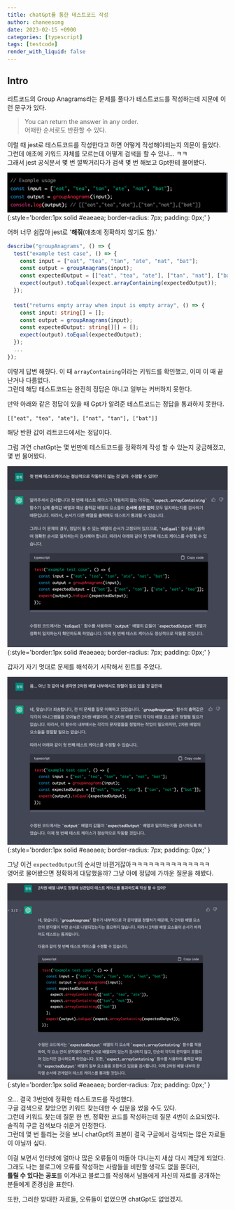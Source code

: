 ```yaml
---
title: chatGpt를 통한 테스트코드 작성
author: chaneesong
date: 2023-02-15 +0900
categories: [typescript]
tags: [testcode]
render_with_liquid: false
---
```


## Intro

리트코드의 Group Anagrams라는 문제를 풀다가 테스트코드를 작성하는데 지문에 이런 문구가 있다.  

> You can return the answer in any order.  
> 어떠한 순서로도 반환할 수 있다.

이럴 때 jest로 테스트코드를 작성한다고 하면 어떻게 작성해야되는지 의문이 들었다.  
그런데 애초에 키워드 자체를 모르는데 어떻게 검색을 할 수 있나... ㅋㅋ  
그래서 jest 공식문서 몇 번 깔짝거리다가 검색 몇 번 해보고 Gpt한테 물어봤다.  

![first](/assets/img/testcode-chatGpt/1.png){:style='border:1px solid #eaeaea; border-radius: 7px; padding: 0px;' }

어허 너무 쉽잖아 jest로 '**해줘**(애초에 정확하지 않기도 함).'  

```typescript
describe("groupAnagrams", () => {
  test("example test case", () => {
    const input = ["eat", "tea", "tan", "ate", "nat", "bat"];
    const output = groupAnagrams(input);
    const expectedOutput = [["eat", "tea", "ate"], ["tan", "nat"], ["bat"]];
    expect(output).toEqual(expect.arrayContaining(expectedOutput));
  });

  test("returns empty array when input is empty array", () => {
    const input: string[] = [];
    const output = groupAnagrams(input);
    const expectedOutput: string[][] = [];
    expect(output).toEqual(expectedOutput);
  });
  ...
});
```

이렇게 답변 해줬다. 이 때 `arrayContaining`이라는 키워드를 확인했고, 이미 이 때 끝난거나 다름없다.  
그런데 해당 테스트코드는 완전히 정답은 아니고 일부는 커버하지 못한다.  

만약 아래와 같은 정답이 있을 때 Gpt가 알려준 테스트코드는 정답을 통과하지 못한다.  

`[["eat", "tea", "ate"], ["nat", "tan"], ["bat"]]`  

해당 반환 값이 리트코드에서는 정답이다.

그럼 과연 chatGpt는 몇 번만에 테스트코드를 정확하게 작성 할 수 있는지 궁금해졌고, 몇 번 물어봤다.

![refact 1](/assets/img/testcode-chatGpt/refact1.png){:style='border:1px solid #eaeaea; border-radius: 7px; padding: 0px;' }

갑자기 자기 멋대로 문제를 해석하기 시작해서 힌트를 주었다.  

![refact 2](/assets/img/testcode-chatGpt/refact2.png){:style='border:1px solid #eaeaea; border-radius: 7px; padding: 0px;' }

그냥 이건 `expectedOutput`의 순서만 바뀐거잖아ㅋㅋㅋㅋㅋㅋㅋㅋㅋㅋㅋㅋㅋㅋ  
영어로 물어봤으면 정확하게 대답했을까? 그냥 아예 정답에 가까운 질문을 해봤다.  

![correct](/assets/img/testcode-chatGpt/correct.png){:style='border:1px solid #eaeaea; border-radius: 7px; padding: 0px;' }

오... 결국 3번만에 정확한 테스트코드를 작성했다.  
구글 검색으로 찾았으면 키워드 찾는데만 수 십분을 썼을 수도 있다.  
그런데 키워드 찾는데 질문 한 번, 정확한 코드를 작성하는데 질문 4번이 소요되었다.  
솔직히 구글 검색보다 쉬운거 인정한다.  
그런데 몇 번 틀리는 것을 보니 chatGpt의 표본이 결국 구글에서 검색되는 많은 자료들이 아닐까 싶다.

이걸 보면서 인터넷에 얼마나 많은 오류들이 떠돌아 다니는지 새삼 다시 깨닫게 되었다.  
그래도 나는 블로그에 오류를 작성하는 사람들을 비판할 생각도 없을 뿐더러,  
**틀릴 수 있다는 공포**를 이겨내고 블로그를 작성해서 남들에게 자신의 자료를 공개하는 분들에게 존경심을 표한다.

또한, 그러한 방대한 자료들, 오류들이 없었으면 chatGpt도 없었겠지.
